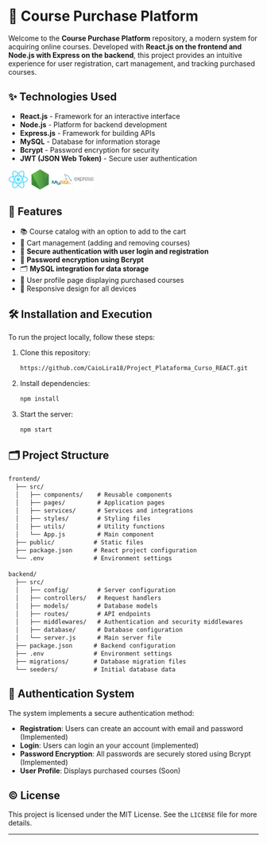 # 🏫 Course Purchase Platform  

Welcome to the **Course Purchase Platform** repository, a modern system for acquiring online courses. Developed with **React.js on the frontend and Node.js with Express on the backend**, this project provides an intuitive experience for user registration, cart management, and tracking purchased courses.  

## ✨ Technologies Used  

- **React.js** - Framework for an interactive interface  
- **Node.js** - Platform for backend development  
- **Express.js** - Framework for building APIs  
- **MySQL** - Database for information storage  
- **Bcrypt** - Password encryption for security  
- **JWT (JSON Web Token)** - Secure user authentication  

<img src="https://raw.githubusercontent.com/devicons/devicon/master/icons/react/react-original.svg" alt="React" width="40" height="40"/> <img src="https://raw.githubusercontent.com/devicons/devicon/master/icons/nodejs/nodejs-original.svg" alt="Node.js" width="40" height="40"/> <img src="https://raw.githubusercontent.com/devicons/devicon/master/icons/mysql/mysql-original-wordmark.svg" alt="MySQL" width="40" height="40"/> <img src="https://raw.githubusercontent.com/devicons/devicon/master/icons/express/express-original-wordmark.svg" alt="Express" width="40" height="40"/>  

## 🔧 Features  

- 📚 Course catalog with an option to add to the cart  
- 🛒 Cart management (adding and removing courses)  
- 👤 **Secure authentication with user login and registration**  
- 🔐 **Password encryption using Bcrypt**  
- 🗂 **MySQL integration for data storage**  
- 📖 User profile page displaying purchased courses  
- 📱 Responsive design for all devices  

## 🛠 Installation and Execution  

To run the project locally, follow these steps:  

1. Clone this repository:  
   ```sh
   https://github.com/CaioLira18/Project_Plataforma_Curso_REACT.git
   ```  
2. Install dependencies:  
   ```sh
   npm install
   ```
3. Start the server:  
   ```sh
   npm start
   ```  

## 🗂️ Project Structure  

```
frontend/
  ├── src/
  │   ├── components/    # Reusable components
  │   ├── pages/         # Application pages
  │   ├── services/      # Services and integrations
  │   ├── styles/        # Styling files
  │   ├── utils/         # Utility functions
  │   └── App.js         # Main component
  ├── public/           # Static files
  ├── package.json      # React project configuration
  └── .env              # Environment settings

backend/
  ├── src/
  │   ├── config/        # Server configuration
  │   ├── controllers/   # Request handlers
  │   ├── models/        # Database models
  │   ├── routes/        # API endpoints
  │   ├── middlewares/   # Authentication and security middlewares
  │   ├── database/      # Database configuration
  │   └── server.js      # Main server file
  ├── package.json      # Backend configuration
  ├── .env              # Environment settings
  ├── migrations/       # Database migration files
  └── seeders/          # Initial database data
```  

## 🔐 Authentication System  

The system implements a secure authentication method:  

- **Registration**: Users can create an account with email and password (Implemented)
- **Login**: Users can login an your account (implemented)
- **Password Encryption**: All passwords are securely stored using Bcrypt (Implemented)
- **User Profile**: Displays purchased courses  (Soon)

## © License  

This project is licensed under the MIT License. See the `LICENSE` file for more details.  

---
